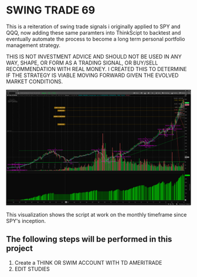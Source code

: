 # SWING TRADE 69
This is a reiteration of swing trade signals i originally applied to SPY and QQQ, now adding these same paramters into ThinkScipt to backtest and eventually automate the process to become a long term personal portfolio management strategy.

THIS IS NOT INVESTMENT ADVICE AND SHOULD NOT BE USED IN ANY WAY, SHAPE, OR FORM AS A TRADING SIGNAL, OR BUY/SELL RECOMMENDATION WITH REAL MONEY. I CREATED THIS TO DETERMINE IF THE STRATEGY IS VIABLE MOVING FORWARD GIVEN THE EVOLVED MARKET CONDITIONS.


![](SPY69.png)

This visualization shows the script at work on the monthly timeframe since SPY's inception.

## The following steps will be performed in this project
1. Create a THINK OR SWIM ACCOUNT WITH TD AMERITRADE
2. EDIT STUDIES


